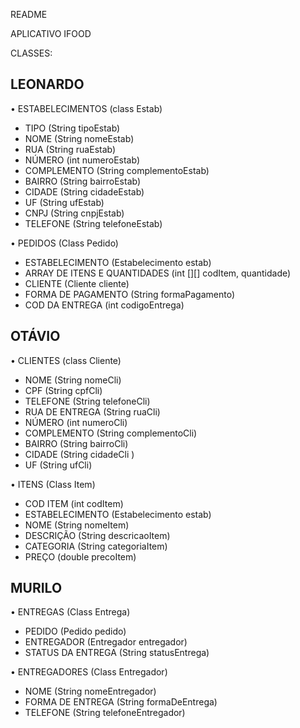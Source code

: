 README

APLICATIVO IFOOD

CLASSES: 

LEONARDO
-----------------------------------------------
• ESTABELECIMENTOS (class Estab) 
+ TIPO (String tipoEstab)
+ NOME (String nomeEstab)
+ RUA (String ruaEstab)
+ NÚMERO (int numeroEstab)
+ COMPLEMENTO (String complementoEstab)
+ BAIRRO  (String bairroEstab)
+ CIDADE (String cidadeEstab)
+ UF (String ufEstab)
+ CNPJ (String cnpjEstab) 
+ TELEFONE (String telefoneEstab)

• PEDIDOS (Class Pedido)
+ ESTABELECIMENTO (Estabelecimento estab)
+ ARRAY DE ITENS E QUANTIDADES (int [][] codItem, quantidade)
+ CLIENTE (Cliente cliente)
+ FORMA DE PAGAMENTO (String formaPagamento)
+ COD DA ENTREGA (int codigoEntrega)


OTÁVIO
-----------------------------------------------
• CLIENTES (class Cliente)
+ NOME (String nomeCli)
+ CPF (String cpfCli)
+ TELEFONE (String telefoneCli)
+ RUA DE ENTREGA (String ruaCli)
+ NÚMERO (int numeroCli)
+ COMPLEMENTO (String complementoCli)
+ BAIRRO (String bairroCli)
+ CIDADE (String cidadeCli )
+ UF (String ufCli)

• ITENS (Class Item)
+ COD ITEM (int codItem)
+ ESTABELECIMENTO (Estabelecimento estab)
+ NOME (String nomeItem)
+ DESCRIÇÃO (String descricaoItem)
+ CATEGORIA (String categoriaItem)
+ PREÇO (double precoItem)


MURILO
-----------------------------------------------
• ENTREGAS (Class Entrega)
+ PEDIDO (Pedido pedido)
+ ENTREGADOR (Entregador entregador)
+ STATUS DA ENTREGA (String statusEntrega)

• ENTREGADORES (Class Entregador)
+ NOME (String nomeEntregador)
+ FORMA DE ENTREGA (String formaDeEntrega)
+ TELEFONE (String telefoneEntregador) 